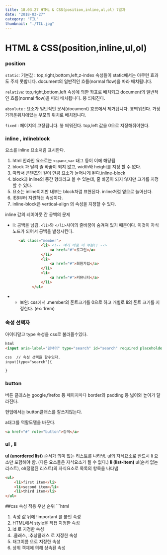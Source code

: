 ```yaml
---
title: 18.03.27 HTML & CSS(position,inline,ul,ol) 7일차
date: "2018-03-27"
category: "TIL"
thumbnail: "./TIL.jpg"
---
```


# HTML & CSS(position,inline,ul,ol)

### position

`static`: 기본값 : top,right,bottom,left,z-index 속성들이 static에서는 아무런 효과도 주지 못합니다. document의 일반적인 흐름(normal flow)을 따라 배치됩니다.

`relative`:  top,right,bottom,left 속성에 의한 좌표로 배치되고 document의 일반적인 흐름(normal flow)을 따라 배치됩니다. 붕 띄워진다.

`absolute` : 요소가 일반적인 문서(document) 흐름에서 제거됩니다. 붕띄워진다. 가장가까운위치에있는 부모의 위치로 배치됩니다.

`fixed` : 페이지의 고정됩니다. 붕 띄워진다. top,left 값을 0으로 지정해줘야한다.



### inline , inlineblock

요소를 inline 요소처럼 표시한다.

1. html 인라인 요소로는 `<span>`,`<a>` 태그 등이 이에 해당됨
2. block 과 달리 줄 바꿈이 되지 않고, width와 height를 지정 할 수 없다.
3. 따라서 콘텐츠의 길이 만큼 요소가 늘어나게 된다.inline-block
4. block과 inline의 중간 형태라고 볼 수 있는데, 줄 바꿈이 되지 않지만 크기를 지정 할 수 있다.
5. 요소는 inline이지만 내부는 block처럼 표현된다. inline처럼 옆으로 늘어선다.
6. IE8부터 지원하는 속성이다.
7. inline-block은 vertical-align 의 속성을 지정할 수 있다.

inline 값의 레이아웃 간 공백의 문제

- li: 공백을 남김. `<li>`와 `</li>`사이의 줄바꿈이 숨겨져 있기 때문이다. 이것이 자식 노드가 되어서 공백을 발생시킨다.<br/>
```html
      <ul class="member">
                <li> <!-- 여기 바로 이 부분!! -->
                    <a href="#">로그인</a>
                </li>
                <li>
                    <a href="#">회원가입</a>
                </li>
                <li>
                    <a href="#">커뮤니티</a>
                </li>
            </ul>
```
- - 보완: css에서 .member의 폰트크기를 0으로 하고 개별로 li의 폰트 크기를 지정한다. (ex: 1rem)

### 속성 선택자

아이디말고 type 속성을 css로 불러올수있다.

```html
html
<input aria-label="검색어" type="search" id="search" required placeholder="검색어를 입력하세요.">
```

```html
css  // 속성 선택을 할수있다.
input[type="search"]{

}
```



### button

버튼 클래스는 google,firefox 등 페이지마다 border와 padding 등 넓이와 높이가 달라진다.

현업에서는 button클래스를 잘쓰지않는다.

a태그를 역활모델을 바꾼다.

```html
<a href="#" role="button">검색</a>
```



### ul , li

**ul (unordered list)**
순서가 의미 없는 리스트를 나타냄.
ul의 자식요소로 반드시 li 요소만 포함해야 함. (다른 요소들은 자식요소가 될 수 없다.)
**li (list-item)**
ul(순서 없는 리스트), ol(정렬된 리스트)의 자식요소로 목록의 항목을 나타냄

```html
<ul>
    <li>first item</li>
    <li>second item</li>
    <li>third item</li>
</ul>
```

##css 속성 적용 우선 순위
​```html
1. 속성 값 뒤에 !important 를 붙인 속성
2. HTML에서 style을 직접 지정한 속성
3. id 로 지정한 속성
4. .클래스, :추상클래스 로 지정한 속성
5. 태그이름 으로 지정한 속성
6. 상위 객체에 의해 상속된 속성
```


      ​
